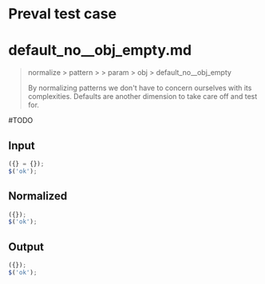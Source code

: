 # Preval test case

# default_no__obj_empty.md

> normalize > pattern >  > param > obj > default_no__obj_empty
>
> By normalizing patterns we don't have to concern ourselves with its complexities. Defaults are another dimension to take care off and test for.

#TODO

## Input

`````js filename=intro
({} = {});
$('ok');
`````

## Normalized

`````js filename=intro
({});
$('ok');
`````

## Output

`````js filename=intro
({});
$('ok');
`````
